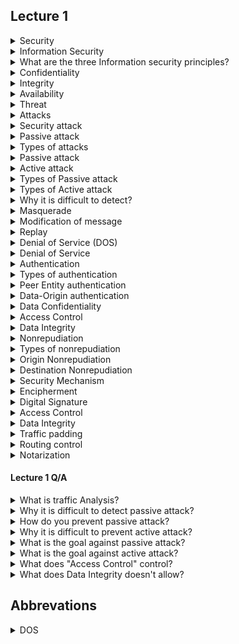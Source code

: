 ## Lecture 1

<details>
    <summary>Security</summary>
    &nbsp;&nbsp;&nbsp;&nbsp;&nbsp; the state of being free from danger or threat
</details>

<details>
    <summary>Information Security</summary>
    &nbsp;&nbsp;&nbsp;&nbsp;&nbsp; method of protecting digital information from unauthroized access.
</details>


<details>
    <summary>What are the three Information  security principles?</summary>
    <ul>
        <li>Confidentiality</li>
        <li>Integrity</li>
        <li>Availability</li>
    </ul>
</details>

<details>
    <summary>Confidentiality</summary>
    &nbsp;&nbsp;&nbsp;&nbsp;&nbsp; information is only being seen or used by people who are authorized to access it.
</details>

<details>
    <summary>Integrity</summary>
    &nbsp;&nbsp;&nbsp;&nbsp;&nbsp; any change to the information by an unauthorized user is impossible and change by authorized user is tracked.
</details>

<details>
    <summary>Availability</summary>
    &nbsp;&nbsp;&nbsp;&nbsp;&nbsp; the information is accessible when authorized users need it.
</details>

<details>
    <summary>Threat</summary>
    &nbsp;&nbsp;&nbsp;&nbsp;&nbsp; possible danger that might exploit vulnerability
</details>

<details>
    <summary>Attacks</summary>
    &nbsp;&nbsp;&nbsp;&nbsp;&nbsp; a deliberate attempt to violate the security policy of the system.
</details>

<details>
    <summary>Security attack</summary>
    &nbsp;&nbsp;&nbsp;&nbsp;&nbsp; any action that compromises the security of information owned by the organization
</details>

<details>
    <summary>Passive attack</summary>
    &nbsp;&nbsp;&nbsp;&nbsp;&nbsp; monitoring of transmission.
</details>

<details>
    <summary>Types of attacks</summary>
    <ul>
        <li>Passive attack</li>
        <li>Active attack</li>
    </ul>
</details>

<details>
    <summary>Passive attack</summary>
    &nbsp;&nbsp;&nbsp;&nbsp;&nbsp; monitoring of transmission
</details>

<details>
    <summary>Active attack</summary>
    &nbsp;&nbsp;&nbsp;&nbsp;&nbsp; involves modification or false data stream creation.
</details>


<details>
    <summary>Types of Passive attack</summary>
    <ul>
        <li> Release of message content </li>
        <li> Traffic Analysis </li>
    </ul>
</details>

<details>
    <summary>Types of Active attack</summary>
    <ul>
        <li>Masquerade</li>
        <li>Modification of message</li>
        <li>Denail of Service (DOS) </li>
        <li>Replay</li>
    </ul>
</details>

<details>
    <summary>Why it is difficult to detect?</summary>
    'sp' Because the sender and receiver can't detect third parties reading their messages.
</details>

<details>
    <summary>Masquerade</summary>
    'sp' takes place when an entity pretends to be different entity.
</details>

<details>
    <summary>Modification of message</summary>
    'sp' means that some portion of genuine message is altered or that message is delayed or reordered to produce an unautohrized effect.
</details>

<details>
    <summary>Replay</summary>
    'sp' involves the passive capture of a data unit and its subsequent transimission to produce an unauthorized effect.
</details>

<details>
    <summary>Denial of Service (DOS)</summary>
    'sp' prevents a normal use of management of communication facilities.
</details>


<details>
    <summary>Denial of Service</summary>
    'sp' prevents a normal use of management of communication facilities.
</details>

<details>
    <summary>Authentication</summary>
    'sp' Is an assurance that the communication entity is the one that claims to be.
</details>

<details>
    <summary>Types of authentication</summary>
    <ul>
        <li>Peer Entity authentication</li>
        <li>Data-Origin authentication</li>
    </ul>
</details>

<details>
    <summary>Peer Entity authentication</summary>
    'sp' Peer entity authentication is the process of verifying the identity of entities involved in a logical connection to ensure their legitimacy.
</details>

<details>
    <summary>Data-Origin authentication</summary>
    'sp' in a connectionless transfer, provides assurance that the source of received data is as claimed.
</details>

<details>
    <summary>Data Confidentiality</summary>
    'sp' is the protection of data from unauthorized leak
</details>

<details>
    <summary>Access Control</summary>
    'sp' is a prevention of unauthorized use of a resource.
</details>

<details>
    <summary>Data Integrity</summary>
    'sp' is the assurance that the data received are exactly as sent by an authorized entity.
</details>

<details>
    <summary>Nonrepudiation</summary>
    'sp' provides protection against denial of any one of the entities participating in a communication.
</details>

<details>
    <summary>Types of nonrepudiation</summary>
    <ul>
        <li>Origin</li>
        <li>Destination</li>
    <ul>
</details>

<details>
    <summary>Origin Nonrepudiation</summary>
    'sp' proof that the message was sent by the specified party.
</details>

<details>
    <summary>Destination Nonrepudiation</summary>
    'sp' proof that the message was received by the specified party.
</details>

<details>
    <summary>Security Mechanism</summary>
    'sp' a process that is designed to detect, prevent, or recover from security attack.
</details>

<details>
    <summary>Encipherment</summary>
    'sp' use of mathematical algorithm to transform data into a form that is not readily intelligible.
</details>

<details>
    <summary>Digital Signature</summary>
    'sp' Is a mechanism that proves the data source and integrity of the data unit and protects against unauthorized modification.
</details>

<details>
    <summary>Access Control</summary>
    'sp' Provides access rights to resources (devices, files, storages)
</details>

<details>
    <summary>Data Integrity</summary>
    'sp' a variety of mechanisms used to assure the integirty of a data unit or stream of data unit.
</details>


<details>
    <summary>Traffic padding</summary>
    'sp' insertion of bits into gaps of data stream to frustrate traffic analysis attempts.
</details>


<details>
    <summary>Routing control</summary>
    'sp' enables selection of particular physically secured routes for certain data and allows routing changes.
</details>

<details>
    <summary>Notarization</summary>
    'sp' use of trusted third party to assure certain properties of data exchange.
</details>

#### Lecture 1 Q/A

<details>
    <summary>What is traffic Analysis?</summary>
    'sp' Observing the pattern of messages
</details>


<details>
    <summary>Why it is difficult to detect passive attack?</summary>
    'sp' Because the sender and receiver can't detect third parties reading their messages.
</details>

<details>
    <summary>How do you prevent passive attack?</summary>
    'sp' By using encryption
</details>

<details>
    <summary>Why it is difficult to prevent active attack?</summary>
    'sp' because of the wide variety of potential physical, software and network vulnerabilities.
</details>

<details>
    <summary>What is the goal against passive attack?</summary>
    'sp' prevention rather than detection.
</details>

<details>
    <summary>What is the goal against active attack?</summary>
    'sp' to detect them and recover from any disruption or delay.
</details>

<details>
    <summary>What does "Access Control" control?</summary>
    'sp' who can access to a resource, what they allowed to do, and under what condition they can access it.
</details>

<details>
    <summary>What does Data Integrity doesn't allow?</summary>
    'sp' it will not allow any modification, insertion or deletion to a resource.
</details>


## Abbrevations

<details>
    <summary>DOS</summary>
    'sp' Denial of Service
</details>
